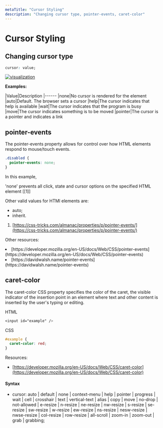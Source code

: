 ```yaml
---
metaTitle: "Cursor Styling"
description: "Changing cursor type, pointer-events, caret-color"
---
```


# Cursor Styling




## Changing cursor type


```css
cursor: value;

```

[<img src="http://i.stack.imgur.com/E76ws.png" alt="visualization" />](http://i.stack.imgur.com/E76ws.png)

**Examples:**

|Value|Description
|------
|none|No cursor is rendered for the element
|auto|Default. The browser sets a cursor
|help|The cursor indicates that help is available
|wait|The cursor indicates that the program is busy
|move|The cursor indicates something is to be moved
|pointer|The cursor is a pointer and indicates a link



## pointer-events


The pointer-events property allows for control over how HTML elements respond to mouse/touch events.

```css
.disabled {
  pointer-events: none;
}

```

In this example,

> 
<p>'none' prevents all click, state and cursor options on the specified HTML
element [[1]]</p>


Other valid values for HTMl elements are:

- auto;
- inherit.

1. [https://css-tricks.com/almanac/properties/p/pointer-events/](https://css-tricks.com/almanac/properties/p/pointer-events/)

Other resources:

<li>
[https://developer.mozilla.org/en-US/docs/Web/CSS/pointer-events](https://developer.mozilla.org/en-US/docs/Web/CSS/pointer-events)
</li>
<li>
[https://davidwalsh.name/pointer-events](https://davidwalsh.name/pointer-events)
</li>



## caret-color


The caret-color CSS property specifies the color of the caret, the visible indicator of the insertion point in an element where text and other content is inserted by the user's typing or editing.

HTML

```css
<input id="example" />

```

CSS

```css
#example {
  caret-color: red;
}

```

Resources:

- [https://developer.mozilla.org/en-US/docs/Web/CSS/caret-color](https://developer.mozilla.org/en-US/docs/Web/CSS/caret-color)



#### Syntax


- cursor: auto | default | none | context-menu | help | pointer | progress | wait | cell | crosshair | text | vertical-text | alias | copy | move | no-drop | not-allowed | e-resize | n-resize | ne-resize | nw-resize | s-resize | se-resize | sw-resize | w-resize | ew-resize | ns-resize | nesw-resize | nwse-resize | col-resize | row-resize | all-scroll | zoom-in | zoom-out | grab | grabbing;

